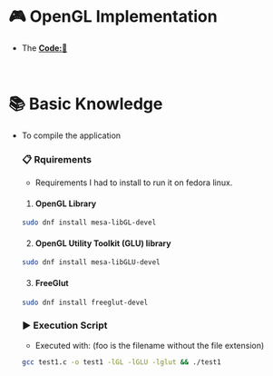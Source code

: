 # 🎮 OpenGL Implementation
- The **[Code:📑](../C/OpenGL/test1.c)**

&nbsp;

# 📚 Basic Knowledge
- To compile the application 
    ### 📋 Rquirements
    - Requirements I had to install to run it on fedora linux.
    1. #### OpenGL Library
    ```bash
    sudo dnf install mesa-libGL-devel
    ```
    2. #### OpenGL Utility Toolkit (GLU) library
    ```bash
    sudo dnf install mesa-libGLU-devel
    ```
    3. #### FreeGlut
    ```bash
    sudo dnf install freeglut-devel
    ```

    ### ▶️ Execution Script
    - Executed with: (foo is the filename without the file extension)
    ```bash
    gcc test1.c -o test1 -lGL -lGLU -lglut && ./test1
    ```